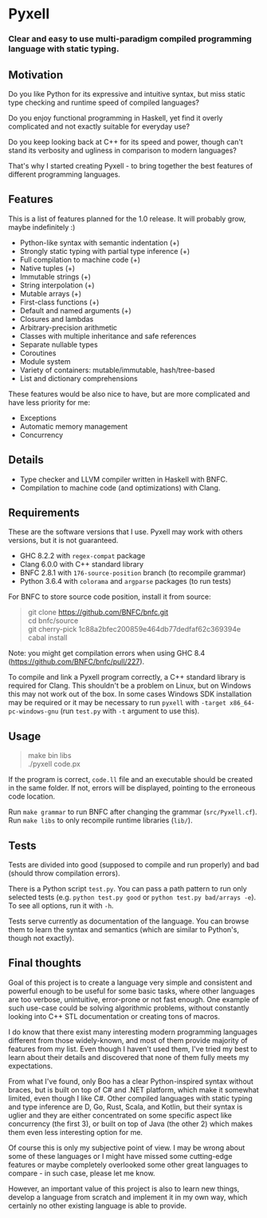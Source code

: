 Pyxell
======

### Clear and easy to use multi-paradigm compiled programming language with static typing. ###


Motivation
----------

Do you like Python for its expressive and intuitive syntax, but miss static type checking and runtime speed of compiled languages?

Do you enjoy functional programming in Haskell, yet find it overly complicated and not exactly suitable for everyday use?

Do you keep looking back at C++ for its speed and power, though can't stand its verbosity and ugliness in comparison to modern languages?

That's why I started creating Pyxell - to bring together the best features of different programming languages.


Features
--------

This is a list of features planned for the 1.0 release. It will probably grow, maybe indefinitely :)

* Python-like syntax with semantic indentation (+)
* Strongly static typing with partial type inference (+)
* Full compilation to machine code (+)
* Native tuples (+)
* Immutable strings (+)
* String interpolation (+)
* Mutable arrays (+)
* First-class functions (+)
* Default and named arguments (+)
* Closures and lambdas
* Arbitrary-precision arithmetic
* Classes with multiple inheritance and safe references
* Separate nullable types
* Coroutines
* Module system
* Variety of containers: mutable/immutable, hash/tree-based
* List and dictionary comprehensions

These features would be also nice to have, but are more complicated and have less priority for me:

* Exceptions
* Automatic memory management
* Concurrency


Details
-------

* Type checker and LLVM compiler written in Haskell with BNFC.
* Compilation to machine code (and optimizations) with Clang.


Requirements
------------

These are the software versions that I use. Pyxell may work with others versions, but it is not guaranteed.

* GHC 8.2.2 with `regex-compat` package
* Clang 6.0.0 with C++ standard library
* BNFC 2.8.1 with `176-source-position` branch (to recompile grammar)
* Python 3.6.4 with `colorama` and `argparse` packages (to run tests)

For BNFC to store source code position, install it from source:

> git clone https://github.com/BNFC/bnfc.git \
> cd bnfc/source \
> git cherry-pick 1c88a2bfec200859e464db77dedfaf62c369394e \
> cabal install

Note: you might get compilation errors when using GHC 8.4 (https://github.com/BNFC/bnfc/pull/227).

To compile and link a Pyxell program correctly, a C++ standard library is required for Clang.
This shouldn't be a problem on Linux, but on Windows this may not work out of the box.
In some cases Windows SDK installation may be required
or it may be necessary to run `pyxell` with `-target x86_64-pc-windows-gnu`
(run `test.py` with `-t` argument to use this).


Usage
-----

> make bin libs \
> ./pyxell code.px

If the program is correct, `code.ll` file and an executable should be created in the same folder.
If not, errors will be displayed, pointing to the erroneous code location.

Run `make grammar` to run BNFC after changing the grammar (`src/Pyxell.cf`).
Run `make libs` to only recompile runtime libraries (`lib/`).


Tests
-----

Tests are divided into good (supposed to compile and run properly) and bad (should throw compilation errors).

There is a Python script `test.py`.
You can pass a path pattern to run only selected tests (e.g. `python test.py good` or `python test.py bad/arrays -e`).
To see all options, run it with `-h`.

Tests serve currently as documentation of the language.
You can browse them to learn the syntax and semantics (which are similar to Python's, though not exactly).


Final thoughts
--------------

Goal of this project is to create a language very simple and consistent and powerful enough to be useful
for some basic tasks, where other languages are too verbose, unintuitive, error-prone or not fast enough.
One example of such use-case could be solving algorithmic problems,
without constantly looking into C++ STL documentation or creating tons of macros.

I do know that there exist many interesting modern programming languages different from those widely-known,
and most of them provide majority of features from my list. Even though I haven't used them,
I've tried my best to learn about their details and discovered that none of them fully meets my expectations.

From what I've found, only Boo has a clear Python-inspired syntax without braces, but is built on top of
C# and .NET platform, which make it somewhat limited, even though I like C#.
Other compiled languages with static typing and type inference are D, Go, Rust, Scala, and Kotlin,
but their syntax is uglier and they are either concentrated on some specific aspect like concurrency (the first 3),
or built on top of Java (the other 2) which makes them even less interesting option for me.

Of course this is only my subjective point of view. I may be wrong about some of these languages
or I might have missed some cutting-edge features or maybe completely overlooked
some other great languages to compare - in such case, please let me know.

However, an important value of this project is also to learn new things, develop a language from scratch
and implement it in my own way, which certainly no other existing language is able to provide.
